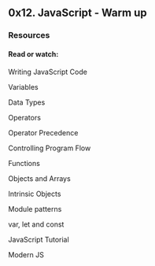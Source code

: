 ## 0x12. JavaScript - Warm up

### Resources
#### Read or watch:

Writing JavaScript Code

Variables

Data Types

Operators

Operator Precedence

Controlling Program Flow

Functions

Objects and Arrays

Intrinsic Objects

Module patterns

var, let and const

JavaScript Tutorial

Modern JS